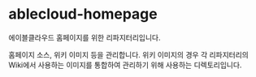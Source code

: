 # ablecloud-homepage

에이블클라우드 홈페이지를 위한 리파지터리입니다.

홈페이지 소스, 위키 이미지 등을 관리합니다. 
위키 이미지의 경우 각 리파지터리의 Wiki에서 사용하는 이미지를 통합하여 관리하기 위해 사용하는 디렉토리입니다. 